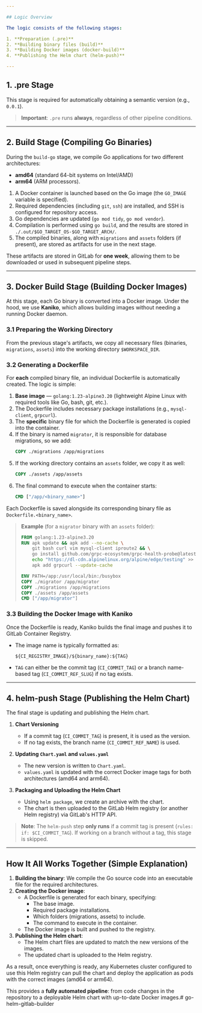 ```yaml
---

## Logic Overview

The logic consists of the following stages:

1. **Preparation (.pre)**  
2. **Building binary files (build)**  
3. **Building Docker images (docker-build)**  
4. **Publishing the Helm chart (helm-push)**  

---
```


## 1. .pre Stage
This stage is required for automatically obtaining a semantic version (e.g., `0.0.1`).

> **Important**: `.pre` runs **always**, regardless of other pipeline conditions.

---

## 2. Build Stage (Compiling Go Binaries)
During the `build-go` stage, we compile Go applications for two different architectures:  
- **amd64** (standard 64-bit systems on Intel/AMD)  
- **arm64** (ARM processors).  

1. A Docker container is launched based on the Go image (the `GO_IMAGE` variable is specified).
2. Required dependencies (including `git`, `ssh`) are installed, and SSH is configured for repository access.
3. Go dependencies are updated (`go mod tidy`, `go mod vendor`).
4. Compilation is performed using `go build`, and the results are stored in `./.out/$GO_TARGET_OS-$GO_TARGET_ARCH/`.
5. The compiled binaries, along with `migrations` and `assets` folders (if present), are stored as artifacts for use in the next stage.

These artifacts are stored in GitLab for **one week**, allowing them to be downloaded or used in subsequent pipeline steps.

---

## 3. Docker Build Stage (Building Docker Images)
At this stage, each Go binary is converted into a Docker image. Under the hood, we use **Kaniko**, which allows building images without needing a running Docker daemon.

### 3.1 Preparing the Working Directory
From the previous stage's artifacts, we copy all necessary files (binaries, `migrations`, `assets`) into the working directory `$WORKSPACE_DIR`.

### 3.2 Generating a Dockerfile
For **each** compiled binary file, an individual Dockerfile is automatically created. The logic is simple:

1. **Base image** — `golang:1.23-alpine3.20` (lightweight Alpine Linux with required tools like Go, bash, git, etc.).
2. The Dockerfile includes necessary package installations (e.g., `mysql-client`, `grpcurl`).
3. The **specific** binary file for which the Dockerfile is generated is copied into the container.
4. If the binary is named `migrator`, it is responsible for database migrations, so we add:
   ```dockerfile
   COPY ./migrations /app/migrations
   ```
5. If the working directory contains an `assets` folder, we copy it as well:
   ```dockerfile
   COPY ./assets /app/assets
   ```
6. The final command to execute when the container starts:
   ```dockerfile
   CMD ["/app/<binary_name>"]
   ```
Each Dockerfile is saved alongside its corresponding binary file as `Dockerfile.<binary_name>`.

> **Example** (for a `migrator` binary with an `assets` folder):
> ```dockerfile
> FROM golang:1.23-alpine3.20
> RUN apk update && apk add --no-cache \
>     git bash curl vim mysql-client iproute2 && \
>     go install github.com/grpc-ecosystem/grpc-health-probe@latest && \
>     echo "https://dl-cdn.alpinelinux.org/alpine/edge/testing" >> /etc/apk/repositories && \
>     apk add grpcurl --update-cache
> 
> ENV PATH=/app:/usr/local/bin:/busybox
> COPY ./migrator /app/migrator
> COPY ./migrations /app/migrations
> COPY ./assets /app/assets
> CMD ["/app/migrator"]
> ```

### 3.3 Building the Docker Image with Kaniko
Once the Dockerfile is ready, Kaniko builds the final image and pushes it to GitLab Container Registry.

- The image name is typically formatted as:
  ```
  ${CI_REGISTRY_IMAGE}/${binary_name}:${TAG}
  ```
- `TAG` can either be the commit tag (`CI_COMMIT_TAG`) or a branch name-based tag (`CI_COMMIT_REF_SLUG`) if no tag exists.

---

## 4. helm-push Stage (Publishing the Helm Chart)
The final stage is updating and publishing the Helm chart.

1. **Chart Versioning**  
   - If a commit tag (`CI_COMMIT_TAG`) is present, it is used as the version.  
   - If no tag exists, the branch name (`CI_COMMIT_REF_NAME`) is used.

2. **Updating `Chart.yaml` and `values.yaml`**  
   - The new version is written to `Chart.yaml`.  
   - `values.yaml` is updated with the correct Docker image tags for both architectures (amd64 and arm64).

3. **Packaging and Uploading the Helm Chart**  
   - Using `helm package`, we create an archive with the chart.  
   - The chart is then uploaded to the GitLab Helm registry (or another Helm registry) via GitLab's HTTP API.

> **Note**: The `helm-push` step **only runs** if a commit tag is present (`rules: if: $CI_COMMIT_TAG`). If working on a branch without a tag, this stage is skipped.

---

## How It All Works Together (Simple Explanation)
1. **Building the binary**: We compile the Go source code into an executable file for the required architectures.
2. **Creating the Docker image**:  
   - A Dockerfile is generated for each binary, specifying:
     - The base image.
     - Required package installations.
     - Which folders (migrations, assets) to include.
     - The command to execute in the container.  
   - The Docker image is built and pushed to the registry.
3. **Publishing the Helm chart**:  
   - The Helm chart files are updated to match the new versions of the images.
   - The updated chart is uploaded to the Helm registry.

As a result, once everything is ready, any Kubernetes cluster configured to use this Helm registry can pull the chart and deploy the application as pods with the correct images (amd64 or arm64).

This provides a **fully automated pipeline**: from code changes in the repository to a deployable Helm chart with up-to-date Docker images.# go-helm-gitlab-builder
